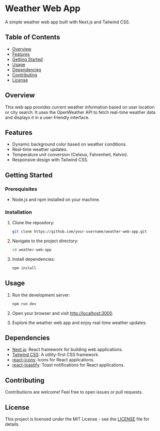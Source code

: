 

# Weather Web App

A simple weather web app built with Next.js and Tailwind CSS.

## Table of Contents

- [Overview](#overview)
- [Features](#features)
- [Getting Started](#getting-started)
- [Usage](#usage)
- [Dependencies](#dependencies)
- [Contributing](#contributing)
- [License](#license)

## Overview

This web app provides current weather information based on user location or city search. It uses the OpenWeather API to fetch real-time weather data and displays it in a user-friendly interface.

## Features

- Dynamic background color based on weather conditions.
- Real-time weather updates.
- Temperature unit conversion (Celsius, Fahrenheit, Kelvin).
- Responsive design with Tailwind CSS.

## Getting Started

### Prerequisites

- Node.js and npm installed on your machine.

### Installation

1. Clone the repository:

   ```bash
   git clone https://github.com/your-username/weather-web-app.git
   ```

2. Navigate to the project directory:

   ```bash
   cd weather-web-app
   ```

3. Install dependencies:

   ```bash
   npm install
   ```

## Usage

1. Run the development server:

   ```bash
   npm run dev
   ```

2. Open your browser and visit [http://localhost:3000](http://localhost:3000).

3. Explore the weather web app and enjoy real-time weather updates.

## Dependencies

- [Next.js](https://nextjs.org/): React framework for building web applications.
- [Tailwind CSS](https://tailwindcss.com/): A utility-first CSS framework.
- [react-icons](https://react-icons.github.io/react-icons/): Icons for React applications.
- [react-toastify](https://fkhadra.github.io/react-toastify/introduction): Toast notifications for React applications.

## Contributing

Contributions are welcome! Feel free to open issues or pull requests.

## License

This project is licensed under the MIT License - see the [LICENSE](LICENSE) file for details.
